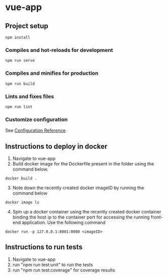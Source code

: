 # vue-app

## Project setup
```
npm install
```

### Compiles and hot-reloads for development
```
npm run serve
```

### Compiles and minifies for production
```
npm run build
```

### Lints and fixes files
```
npm run lint
```

### Customize configuration
See [Configuration Reference](https://cli.vuejs.org/config/).

## Instructions to deploy in docker

1. Navigate to vue-app
2. Build docker image for the Dockerfile present in the folder using the command below.
```
docker build .
```
3. Note down the recently created docker imageID by running the command below
```
docker image ls
```
4. Spin up a docker container using the recently created docker container binding the host ip to the container port for accessing the running front-end application. Use the following command 
```
docker run -p 127.0.0.1:8081:8080 <imageID>
```
## Instructions to run tests
1. Navigate to vue-app
2. run "npm run test:unit" to run the tests
3. run "npm run test:coverage" for coverage results
